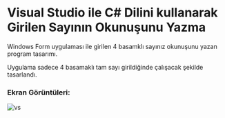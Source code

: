 # Visual Studio ile C# Dilini kullanarak Girilen Sayının Okunuşunu Yazma

Windows Form uygulaması ile girilen 4 basamklı sayınız okunuşunu yazan program tasarımı.

Uygulama sadece 4 basamaklı tam sayı girildiğinde çalışacak şekilde tasarlandı.

### Ekran Görüntüleri:

![vs](https://user-images.githubusercontent.com/122473354/231130103-969599af-2a8d-4851-ada5-d46ef41b6aca.png)
